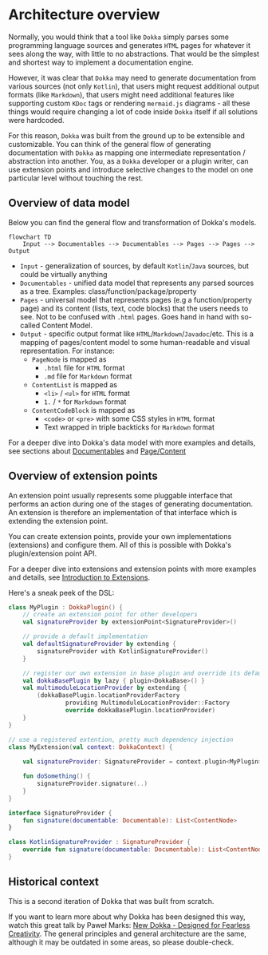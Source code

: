 # Architecture overview

Normally, you would think that a tool like `Dokka` simply parses some programming language sources and generates
`HTML` pages for whatever it sees along the way, with little to no abstractions. That would be the simplest and
shortest way to implement a documentation engine.

However, it was clear that `Dokka` may need to generate documentation from various sources (not only `Kotlin`), that users
might request additional output formats (like `Markdown`), that users might need additional features like supporting
custom `KDoc` tags or rendering `mermaid.js` diagrams - all these things would require changing a lot of code inside
`Dokka` itself if all solutions were hardcoded.

For this reason, `Dokka` was built from the ground up to be extensible and customizable. You can think of the general
flow of generating documentation with `Dokka` as mapping one intermediate representation / abstraction into another.
You, as a `Dokka` developer or a plugin writer, can use extension points and introduce selective changes to the
model on one particular level without touching the rest.

## Overview of data model

Below you can find the general flow and transformation of Dokka's models.

```mermaid
flowchart TD
    Input --> Documentables --> Documentables --> Pages --> Pages --> Output
```

* `Input` - generalization of sources, by default `Kotlin`/`Java` sources, but could be virtually anything
* `Documentables` - unified data model that represents any parsed sources as a tree. 
  Examples: class/function/package/property
* `Pages` - universal model that represents pages (e.g a function/property page) and its content
  (lists, text, code blocks) that the users needs to see. Not to be confused with `.html` pages. Goes hand in hand
  with so-called Content Model.
* `Output` - specific output format like `HTML`/`Markdown`/`Javadoc`/etc. This is a mapping of pages/content model to
  some human-readable and visual representation. For instance:
    * `PageNode` is mapped as 
        * `.html` file for `HTML` format
        * `.md` file for `Markdown` format
    * `ContentList` is mapped as
        * `<li>` / `<ul>` for `HTML` format
        * `1.` / `*` for `Markdown` format
    * `ContentCodeBlock` is mapped as
        * `<code>` or `<pre>` with some CSS styles in `HTML` format
        * Text wrapped in triple backticks for `Markdown` format


For a deeper dive into Dokka's data model with more examples and details,
see sections about [Documentables](data_model/documentables.md) and [Page/Content](data_model/page_content.md)

## Overview of extension points

An extension point usually represents some pluggable interface that performs an action during one of the stages of
generating documentation. An extension is therefore an implementation of that interface which is extending the
extension point.

You can create extension points, provide your own implementations (extensions) and configure them. All of
this is possible with Dokka's plugin/extension point API.

For a deeper dive into extensions and extension points with more examples and details, see
[Introduction to Extensions](extension_points/introduction.md).

Here's a sneak peek of the DSL:

```kotlin
class MyPlugin : DokkaPlugin() {
    // create an extension point for other developers
    val signatureProvider by extensionPoint<SignatureProvider>()

    // provide a default implementation
    val defaultSignatureProvider by extending {
        signatureProvider with KotlinSignatureProvider()
    }

    // register our own extension in base plugin and override its default
    val dokkaBasePlugin by lazy { plugin<DokkaBase>() }
    val multimoduleLocationProvider by extending {
        (dokkaBasePlugin.locationProviderFactory
                providing MultimoduleLocationProvider::Factory
                override dokkaBasePlugin.locationProvider)
    }
}

// use a registered extention, pretty much dependency injection
class MyExtension(val context: DokkaContext) {
    
    val signatureProvider: SignatureProvider = context.plugin<MyPlugin>().querySingle { signatureProvider }

    fun doSomething() {
        signatureProvider.signature(..)
    }
}

interface SignatureProvider {
    fun signature(documentable: Documentable): List<ContentNode>
}

class KotlinSignatureProvider : SignatureProvider {
    override fun signature(documentable: Documentable): List<ContentNode> = listOf()
}
```

## Historical context

This is a second iteration of Dokka that was built from scratch.

If you want to learn more about why Dokka has been designed this way, watch this great talk by Paweł Marks:
[New Dokka - Designed for Fearless Creativity](https://www.youtube.com/watch?v=OvFoTRhqaKg). The general principles 
and general architecture are the same, although it may be outdated in some areas, so please double-check.
